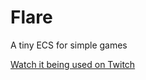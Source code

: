 # Flare
A tiny ECS for simple games

[Watch it being used on Twitch](http://alwaysbecrafting.stream)